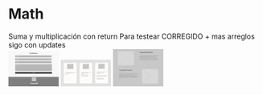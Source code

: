 # Math
Suma y multiplicación con return
Para testear CORREGIDO + mas arreglos 
sigo con updates 
<br>
<img src="Images/LandingWireframe5.png" width="100"/>
<img src="Images/LandingWireframe4.png" width="100"/>
<img src="Images/LandingWireframe3.png" width="100"/>
